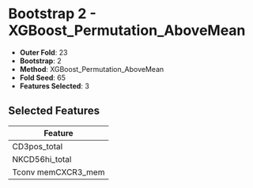 # Bootstrap 2 - XGBoost_Permutation_AboveMean

- **Outer Fold**: 23
- **Bootstrap**: 2
- **Method**: XGBoost_Permutation_AboveMean
- **Fold Seed**: 65
- **Features Selected**: 3

## Selected Features

| Feature |
|---------|
| CD3pos_total |
| NKCD56hi_total |
| Tconv memCXCR3_mem |
